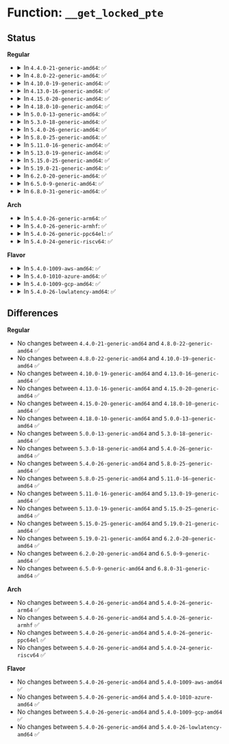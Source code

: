 # Function: <code>__get_locked_pte</code>

## Status
<b>Regular</b>
<ul>
<li>
<details>
<summary>In <code>4.4.0-21-generic-amd64</code>: ✅</summary>

```c
pte_t * __get_locked_pte(struct mm_struct * mm, long unsigned int addr, spinlock_t * * ptl)
```

```json
{
  "name": "__get_locked_pte",
  "collision_type": "Unique Global",
  "inline_type": "No",
  "funcs": [
    {
      "addr": 18446744071580686176,
      "name": "__get_locked_pte",
      "external": true,
      "loc": "mm/memory.c:1419",
      "file": "mm/memory.c",
      "inline": "seen, unknown",
      "caller_inline": [],
      "caller_func": [
        "mm/memory.c:vm_insert_page",
        "mm/mlock.c:munlock_vma_pages_range"
      ]
    }
  ],
  "symbols": [
    {
      "addr": 18446744071580686176,
      "name": "__get_locked_pte",
      "section": ".text",
      "bind": "STB_GLOBAL",
      "size": 413
    }
  ]
}
```
</details>
</li>
<li>
<details>
<summary>In <code>4.8.0-22-generic-amd64</code>: ✅</summary>

```c
pte_t * __get_locked_pte(struct mm_struct * mm, long unsigned int addr, spinlock_t * * ptl)
```

```json
{
  "name": "__get_locked_pte",
  "collision_type": "Unique Global",
  "inline_type": "No",
  "funcs": [
    {
      "addr": 18446744071580799536,
      "name": "__get_locked_pte",
      "external": true,
      "loc": "mm/memory.c:1452",
      "file": "mm/memory.c",
      "inline": "seen, unknown",
      "caller_inline": [],
      "caller_func": [
        "mm/memory.c:vm_insert_page",
        "mm/mlock.c:munlock_vma_pages_range"
      ]
    }
  ],
  "symbols": [
    {
      "addr": 18446744071580799536,
      "name": "__get_locked_pte",
      "section": ".text",
      "bind": "STB_GLOBAL",
      "size": 416
    }
  ]
}
```
</details>
</li>
<li>
<details>
<summary>In <code>4.10.0-19-generic-amd64</code>: ✅</summary>

```c
pte_t * __get_locked_pte(struct mm_struct * mm, long unsigned int addr, spinlock_t * * ptl)
```

```json
{
  "name": "__get_locked_pte",
  "collision_type": "Unique Global",
  "inline_type": "No",
  "funcs": [
    {
      "addr": 18446744071580863776,
      "name": "__get_locked_pte",
      "external": true,
      "loc": "mm/memory.c:1448",
      "file": "mm/memory.c",
      "inline": "seen, unknown",
      "caller_inline": [],
      "caller_func": [
        "mm/memory.c:vm_insert_page",
        "mm/mlock.c:munlock_vma_pages_range"
      ]
    }
  ],
  "symbols": [
    {
      "addr": 18446744071580863776,
      "name": "__get_locked_pte",
      "section": ".text",
      "bind": "STB_GLOBAL",
      "size": 415
    }
  ]
}
```
</details>
</li>
<li>
<details>
<summary>In <code>4.13.0-16-generic-amd64</code>: ✅</summary>

```c
pte_t * __get_locked_pte(struct mm_struct * mm, long unsigned int addr, spinlock_t * * ptl)
```

```json
{
  "name": "__get_locked_pte",
  "collision_type": "Unique Global",
  "inline_type": "No",
  "funcs": [
    {
      "addr": 18446744071580908608,
      "name": "__get_locked_pte",
      "external": true,
      "loc": "mm/memory.c:1570",
      "file": "mm/memory.c",
      "inline": "seen, unknown",
      "caller_inline": [],
      "caller_func": [
        "mm/memory.c:insert_pfn",
        "mm/memory.c:vm_insert_page",
        "mm/mlock.c:munlock_vma_pages_range"
      ]
    }
  ],
  "symbols": [
    {
      "addr": 18446744071580908608,
      "name": "__get_locked_pte",
      "section": ".text",
      "bind": "STB_GLOBAL",
      "size": 433
    }
  ]
}
```
</details>
</li>
<li>
<details>
<summary>In <code>4.15.0-20-generic-amd64</code>: ✅</summary>

```c
pte_t * __get_locked_pte(struct mm_struct * mm, long unsigned int addr, spinlock_t * * ptl)
```

```json
{
  "name": "__get_locked_pte",
  "collision_type": "Unique Global",
  "inline_type": "No",
  "funcs": [
    {
      "addr": 18446744071581007184,
      "name": "__get_locked_pte",
      "external": true,
      "loc": "mm/memory.c:1673",
      "file": "mm/memory.c",
      "inline": "seen, unknown",
      "caller_inline": [],
      "caller_func": [
        "mm/memory.c:insert_pfn",
        "mm/memory.c:vm_insert_page",
        "mm/mlock.c:munlock_vma_pages_range"
      ]
    }
  ],
  "symbols": [
    {
      "addr": 18446744071581007184,
      "name": "__get_locked_pte",
      "section": ".text",
      "bind": "STB_GLOBAL",
      "size": 542
    }
  ]
}
```
</details>
</li>
<li>
<details>
<summary>In <code>4.18.0-10-generic-amd64</code>: ✅</summary>

```c
pte_t * __get_locked_pte(struct mm_struct * mm, long unsigned int addr, spinlock_t * * ptl)
```

```json
{
  "name": "__get_locked_pte",
  "collision_type": "Unique Global",
  "inline_type": "No",
  "funcs": [
    {
      "addr": 18446744071581135952,
      "name": "__get_locked_pte",
      "external": true,
      "loc": "mm/memory.c:1684",
      "file": "mm/memory.c",
      "inline": "seen, unknown",
      "caller_inline": [],
      "caller_func": [
        "mm/memory.c:insert_pfn",
        "mm/memory.c:vm_insert_page",
        "mm/mlock.c:munlock_vma_pages_range"
      ]
    }
  ],
  "symbols": [
    {
      "addr": 18446744071581135952,
      "name": "__get_locked_pte",
      "section": ".text",
      "bind": "STB_GLOBAL",
      "size": 495
    }
  ]
}
```
</details>
</li>
<li>
<details>
<summary>In <code>5.0.0-13-generic-amd64</code>: ✅</summary>

```c
pte_t * __get_locked_pte(struct mm_struct * mm, long unsigned int addr, spinlock_t * * ptl)
```

```json
{
  "name": "__get_locked_pte",
  "collision_type": "Unique Global",
  "inline_type": "No",
  "funcs": [
    {
      "addr": 18446744071581220416,
      "name": "__get_locked_pte",
      "external": true,
      "loc": "mm/memory.c:1416",
      "file": "mm/memory.c",
      "inline": "seen, unknown",
      "caller_inline": [],
      "caller_func": [
        "arch/x86/kernel/ldt.c:write_ldt",
        "mm/memory.c:insert_pfn",
        "mm/memory.c:vm_insert_page",
        "mm/mlock.c:munlock_vma_pages_range"
      ]
    }
  ],
  "symbols": [
    {
      "addr": 18446744071581220416,
      "name": "__get_locked_pte",
      "section": ".text",
      "bind": "STB_GLOBAL",
      "size": 492
    }
  ]
}
```
</details>
</li>
<li>
<details>
<summary>In <code>5.3.0-18-generic-amd64</code>: ✅</summary>

```c
pte_t * __get_locked_pte(struct mm_struct * mm, long unsigned int addr, spinlock_t * * ptl)
```

```json
{
  "name": "__get_locked_pte",
  "collision_type": "Unique Global",
  "inline_type": "No",
  "funcs": [
    {
      "addr": 18446744071581293776,
      "name": "__get_locked_pte",
      "external": true,
      "loc": "mm/memory.c:1388",
      "file": "mm/memory.c",
      "inline": "seen, unknown",
      "caller_inline": [],
      "caller_func": [
        "arch/x86/kernel/ldt.c:write_ldt",
        "arch/x86/kernel/alternative.c:__text_poke",
        "arch/x86/mm/init.c:poking_init",
        "mm/memory.c:insert_pfn",
        "mm/memory.c:vm_insert_page",
        "mm/mlock.c:munlock_vma_pages_range"
      ]
    }
  ],
  "symbols": [
    {
      "addr": 18446744071581293776,
      "name": "__get_locked_pte",
      "section": ".text",
      "bind": "STB_GLOBAL",
      "size": 492
    }
  ]
}
```
</details>
</li>
<li>
<details>
<summary>In <code>5.4.0-26-generic-amd64</code>: ✅</summary>

```c
pte_t * __get_locked_pte(struct mm_struct * mm, long unsigned int addr, spinlock_t * * ptl)
```

```json
{
  "name": "__get_locked_pte",
  "collision_type": "Unique Global",
  "inline_type": "No",
  "funcs": [
    {
      "addr": 18446744071581352544,
      "name": "__get_locked_pte",
      "external": true,
      "loc": "mm/memory.c:1393",
      "file": "mm/memory.c",
      "inline": "seen, unknown",
      "caller_inline": [],
      "caller_func": [
        "arch/x86/kernel/ldt.c:write_ldt",
        "arch/x86/kernel/alternative.c:__text_poke",
        "arch/x86/mm/init.c:poking_init",
        "mm/memory.c:insert_pfn",
        "mm/memory.c:vm_insert_page",
        "mm/mlock.c:munlock_vma_pages_range"
      ]
    }
  ],
  "symbols": [
    {
      "addr": 18446744071581352544,
      "name": "__get_locked_pte",
      "section": ".text",
      "bind": "STB_GLOBAL",
      "size": 492
    }
  ]
}
```
</details>
</li>
<li>
<details>
<summary>In <code>5.8.0-25-generic-amd64</code>: ✅</summary>

```c
pte_t * __get_locked_pte(struct mm_struct * mm, long unsigned int addr, spinlock_t * * ptl)
```

```json
{
  "name": "__get_locked_pte",
  "collision_type": "Unique Global",
  "inline_type": "No",
  "funcs": [
    {
      "addr": 18446744071581542272,
      "name": "__get_locked_pte",
      "external": true,
      "loc": "mm/memory.c:1443",
      "file": "mm/memory.c",
      "inline": "seen, unknown",
      "caller_inline": [],
      "caller_func": [
        "arch/x86/kernel/ldt.c:unmap_ldt_struct",
        "arch/x86/kernel/alternative.c:__text_poke",
        "arch/x86/mm/init.c:poking_init",
        "mm/memory.c:insert_pfn",
        "mm/mlock.c:__munlock_pagevec_fill"
      ]
    }
  ],
  "symbols": [
    {
      "addr": 18446744071581542272,
      "name": "__get_locked_pte",
      "section": ".text",
      "bind": "STB_GLOBAL",
      "size": 607
    }
  ]
}
```
</details>
</li>
<li>
<details>
<summary>In <code>5.11.0-16-generic-amd64</code>: ✅</summary>

```c
pte_t * __get_locked_pte(struct mm_struct * mm, long unsigned int addr, spinlock_t * * ptl)
```

```json
{
  "name": "__get_locked_pte",
  "collision_type": "Unique Global",
  "inline_type": "No",
  "funcs": [
    {
      "addr": 18446744071581585632,
      "name": "__get_locked_pte",
      "external": true,
      "loc": "mm/memory.c:1617",
      "file": "mm/memory.c",
      "inline": "seen, unknown",
      "caller_inline": [],
      "caller_func": [
        "arch/x86/kernel/ldt.c:write_ldt",
        "arch/x86/kernel/alternative.c:__text_poke",
        "arch/x86/mm/init.c:poking_init",
        "mm/memory.c:insert_pfn",
        "mm/mlock.c:__munlock_pagevec_fill"
      ]
    }
  ],
  "symbols": [
    {
      "addr": 18446744071581585632,
      "name": "__get_locked_pte",
      "section": ".text",
      "bind": "STB_GLOBAL",
      "size": 551
    }
  ]
}
```
</details>
</li>
<li>
<details>
<summary>In <code>5.13.0-19-generic-amd64</code>: ✅</summary>

```c
pte_t * __get_locked_pte(struct mm_struct * mm, long unsigned int addr, spinlock_t * * ptl)
```

```json
{
  "name": "__get_locked_pte",
  "collision_type": "Unique Global",
  "inline_type": "No",
  "funcs": [
    {
      "addr": 18446744071581607888,
      "name": "__get_locked_pte",
      "external": true,
      "loc": "mm/memory.c:1635",
      "file": "mm/memory.c",
      "inline": "seen, unknown",
      "caller_inline": [],
      "caller_func": [
        "arch/x86/kernel/ldt.c:write_ldt",
        "arch/x86/kernel/alternative.c:__text_poke",
        "arch/x86/mm/init.c:poking_init",
        "mm/memory.c:insert_pfn",
        "mm/memory.c:vm_insert_page",
        "mm/mlock.c:__munlock_pagevec_fill"
      ]
    }
  ],
  "symbols": [
    {
      "addr": 18446744071581607888,
      "name": "__get_locked_pte",
      "section": ".text",
      "bind": "STB_GLOBAL",
      "size": 505
    }
  ]
}
```
</details>
</li>
<li>
<details>
<summary>In <code>5.15.0-25-generic-amd64</code>: ✅</summary>

```c
pte_t * __get_locked_pte(struct mm_struct * mm, long unsigned int addr, spinlock_t * * ptl)
```

```json
{
  "name": "__get_locked_pte",
  "collision_type": "Unique Global",
  "inline_type": "No",
  "funcs": [
    {
      "addr": 18446744071581883728,
      "name": "__get_locked_pte",
      "external": true,
      "loc": "mm/memory.c:1730",
      "file": "mm/memory.c",
      "inline": "seen, unknown",
      "caller_inline": [],
      "caller_func": [
        "arch/x86/kernel/ldt.c:write_ldt",
        "arch/x86/kernel/alternative.c:__text_poke",
        "arch/x86/mm/init.c:poking_init",
        "mm/memory.c:insert_pfn",
        "mm/memory.c:vm_insert_page",
        "mm/mlock.c:__munlock_pagevec_fill"
      ]
    }
  ],
  "symbols": [
    {
      "addr": 18446744071581883728,
      "name": "__get_locked_pte",
      "section": ".text",
      "bind": "STB_GLOBAL",
      "size": 207
    }
  ]
}
```
</details>
</li>
<li>
<details>
<summary>In <code>5.19.0-21-generic-amd64</code>: ✅</summary>

```c
pte_t * __get_locked_pte(struct mm_struct * mm, long unsigned int addr, spinlock_t * * ptl)
```

```json
{
  "name": "__get_locked_pte",
  "collision_type": "Unique Global",
  "inline_type": "No",
  "funcs": [
    {
      "addr": 18446744071582273600,
      "name": "__get_locked_pte",
      "external": true,
      "loc": "mm/memory.c:1824",
      "file": "mm/memory.c",
      "inline": "seen, unknown",
      "caller_inline": [],
      "caller_func": [
        "arch/x86/kernel/ldt.c:write_ldt",
        "arch/x86/kernel/ldt.c:map_ldt_struct",
        "arch/x86/kernel/alternative.c:__text_poke",
        "arch/x86/mm/init.c:poking_init",
        "mm/memory.c:insert_pfn",
        "mm/memory.c:vm_insert_page"
      ]
    }
  ],
  "symbols": [
    {
      "addr": 18446744071582273600,
      "name": "__get_locked_pte",
      "section": ".text",
      "bind": "STB_GLOBAL",
      "size": 299
    }
  ]
}
```
</details>
</li>
<li>
<details>
<summary>In <code>6.2.0-20-generic-amd64</code>: ✅</summary>

```c
pte_t * __get_locked_pte(struct mm_struct * mm, long unsigned int addr, spinlock_t * * ptl)
```

```json
{
  "name": "__get_locked_pte",
  "collision_type": "Unique Global",
  "inline_type": "No",
  "funcs": [
    {
      "addr": 18446744071582765712,
      "name": "__get_locked_pte",
      "external": true,
      "loc": "mm/memory.c:1795",
      "file": "mm/memory.c",
      "inline": "seen, unknown",
      "caller_inline": [],
      "caller_func": [
        "arch/x86/kernel/ldt.c:write_ldt",
        "arch/x86/kernel/ldt.c:map_ldt_struct",
        "arch/x86/kernel/alternative.c:__text_poke",
        "arch/x86/mm/init.c:poking_init",
        "mm/memory.c:insert_pfn",
        "mm/memory.c:vm_insert_page"
      ]
    }
  ],
  "symbols": [
    {
      "addr": 18446744071582765712,
      "name": "__get_locked_pte",
      "section": ".text",
      "bind": "STB_GLOBAL",
      "size": 299
    }
  ]
}
```
</details>
</li>
<li>
<details>
<summary>In <code>6.5.0-9-generic-amd64</code>: ✅</summary>

```c
pte_t * __get_locked_pte(struct mm_struct * mm, long unsigned int addr, spinlock_t * * ptl)
```

```json
{
  "name": "__get_locked_pte",
  "collision_type": "Unique Global",
  "inline_type": "No",
  "funcs": [
    {
      "addr": 18446744071582982112,
      "name": "__get_locked_pte",
      "external": true,
      "loc": "mm/memory.c:1811",
      "file": "mm/memory.c",
      "inline": "seen, unknown",
      "caller_inline": [],
      "caller_func": [
        "arch/x86/kernel/ldt.c:write_ldt",
        "arch/x86/kernel/ldt.c:map_ldt_struct",
        "arch/x86/kernel/alternative.c:__text_poke",
        "arch/x86/mm/init.c:poking_init",
        "mm/memory.c:insert_pfn",
        "mm/memory.c:vm_insert_page"
      ]
    }
  ],
  "symbols": [
    {
      "addr": 18446744071582982112,
      "name": "__get_locked_pte",
      "section": ".text",
      "bind": "STB_GLOBAL",
      "size": 131
    }
  ]
}
```
</details>
</li>
<li>
<details>
<summary>In <code>6.8.0-31-generic-amd64</code>: ✅</summary>

```c
pte_t * __get_locked_pte(struct mm_struct * mm, long unsigned int addr, spinlock_t * * ptl)
```

```json
{
  "name": "__get_locked_pte",
  "collision_type": "Unique Global",
  "inline_type": "No",
  "funcs": [
    {
      "addr": 18446744071583157344,
      "name": "__get_locked_pte",
      "external": true,
      "loc": "mm/memory.c:1844",
      "file": "mm/memory.c",
      "inline": "seen, unknown",
      "caller_inline": [],
      "caller_func": [
        "arch/x86/kernel/ldt.c:write_ldt",
        "arch/x86/kernel/ldt.c:map_ldt_struct",
        "arch/x86/kernel/alternative.c:__text_poke",
        "arch/x86/mm/init.c:poking_init",
        "mm/memory.c:insert_pfn",
        "mm/memory.c:vm_insert_page"
      ]
    }
  ],
  "symbols": [
    {
      "addr": 18446744071583157344,
      "name": "__get_locked_pte",
      "section": ".text",
      "bind": "STB_GLOBAL",
      "size": 131
    }
  ]
}
```
</details>
</li>
</ul>
<b>Arch</b>
<ul>
<li>
<details>
<summary>In <code>5.4.0-26-generic-arm64</code>: ✅</summary>

```c
pte_t * __get_locked_pte(struct mm_struct * mm, long unsigned int addr, spinlock_t * * ptl)
```

```json
{
  "name": "__get_locked_pte",
  "collision_type": "Unique Global",
  "inline_type": "No",
  "funcs": [
    {
      "addr": 18446603336492756920,
      "name": "__get_locked_pte",
      "external": true,
      "loc": "mm/memory.c:1393",
      "file": "mm/memory.c",
      "inline": "seen, unknown",
      "caller_inline": [],
      "caller_func": [
        "mm/memory.c:insert_pfn",
        "mm/memory.c:vm_insert_page",
        "mm/mlock.c:munlock_vma_pages_range"
      ]
    }
  ],
  "symbols": [
    {
      "addr": 18446603336492756920,
      "name": "__get_locked_pte",
      "section": ".text",
      "bind": "STB_GLOBAL",
      "size": 388
    }
  ]
}
```
</details>
</li>
<li>
<details>
<summary>In <code>5.4.0-26-generic-armhf</code>: ✅</summary>

```c
pte_t * __get_locked_pte(struct mm_struct * mm, long unsigned int addr, spinlock_t * * ptl)
```

```json
{
  "name": "__get_locked_pte",
  "collision_type": "Unique Global",
  "inline_type": "No",
  "funcs": [
    {
      "addr": 3226573088,
      "name": "__get_locked_pte",
      "external": true,
      "loc": "mm/memory.c:1393",
      "file": "mm/memory.c",
      "inline": "seen, unknown",
      "caller_inline": [],
      "caller_func": [
        "mm/memory.c:insert_pfn",
        "mm/memory.c:insert_page",
        "mm/mlock.c:munlock_vma_pages_range"
      ]
    }
  ],
  "symbols": [
    {
      "addr": 3226573088,
      "name": "__get_locked_pte",
      "section": ".text",
      "bind": "STB_GLOBAL",
      "size": 164
    }
  ]
}
```
</details>
</li>
<li>
<details>
<summary>In <code>5.4.0-26-generic-ppc64el</code>: ✅</summary>

```c
pte_t * __get_locked_pte(struct mm_struct * mm, long unsigned int addr, spinlock_t * * ptl)
```

```json
{
  "name": "__get_locked_pte",
  "collision_type": "Unique Global",
  "inline_type": "No",
  "funcs": [
    {
      "addr": 13835058055286119328,
      "name": "__get_locked_pte",
      "external": true,
      "loc": "mm/memory.c:1393",
      "file": "mm/memory.c",
      "inline": "seen, unknown",
      "caller_inline": [],
      "caller_func": [
        "mm/memory.c:insert_pfn",
        "mm/memory.c:vm_insert_page",
        "mm/mlock.c:munlock_vma_pages_range"
      ]
    }
  ],
  "symbols": [
    {
      "addr": 13835058055286119328,
      "name": "__get_locked_pte",
      "section": ".text",
      "bind": "STB_GLOBAL",
      "size": 732
    }
  ]
}
```
</details>
</li>
<li>
<details>
<summary>In <code>5.4.0-24-generic-riscv64</code>: ✅</summary>

```c
pte_t * __get_locked_pte(struct mm_struct * mm, long unsigned int addr, spinlock_t * * ptl)
```

```json
{
  "name": "__get_locked_pte",
  "collision_type": "Unique Global",
  "inline_type": "No",
  "funcs": [
    {
      "addr": 18446743936272738370,
      "name": "__get_locked_pte",
      "external": true,
      "loc": "mm/memory.c:1393",
      "file": "mm/memory.c",
      "inline": "seen, unknown",
      "caller_inline": [],
      "caller_func": [
        "mm/memory.c:insert_pfn",
        "mm/memory.c:vm_insert_page",
        "mm/mlock.c:munlock_vma_pages_range"
      ]
    }
  ],
  "symbols": [
    {
      "addr": 18446743936272738370,
      "name": "__get_locked_pte",
      "section": ".text",
      "bind": "STB_GLOBAL",
      "size": 214
    }
  ]
}
```
</details>
</li>
</ul>
<b>Flavor</b>
<ul>
<li>
<details>
<summary>In <code>5.4.0-1009-aws-amd64</code>: ✅</summary>

```c
pte_t * __get_locked_pte(struct mm_struct * mm, long unsigned int addr, spinlock_t * * ptl)
```

```json
{
  "name": "__get_locked_pte",
  "collision_type": "Unique Global",
  "inline_type": "No",
  "funcs": [
    {
      "addr": 18446744071581321392,
      "name": "__get_locked_pte",
      "external": true,
      "loc": "mm/memory.c:1393",
      "file": "mm/memory.c",
      "inline": "seen, unknown",
      "caller_inline": [],
      "caller_func": [
        "arch/x86/kernel/ldt.c:write_ldt",
        "arch/x86/kernel/alternative.c:__text_poke",
        "arch/x86/mm/init.c:poking_init",
        "mm/memory.c:insert_pfn",
        "mm/memory.c:vm_insert_page",
        "mm/mlock.c:munlock_vma_pages_range"
      ]
    }
  ],
  "symbols": [
    {
      "addr": 18446744071581321392,
      "name": "__get_locked_pte",
      "section": ".text",
      "bind": "STB_GLOBAL",
      "size": 492
    }
  ]
}
```
</details>
</li>
<li>
<details>
<summary>In <code>5.4.0-1010-azure-amd64</code>: ✅</summary>

```c
pte_t * __get_locked_pte(struct mm_struct * mm, long unsigned int addr, spinlock_t * * ptl)
```

```json
{
  "name": "__get_locked_pte",
  "collision_type": "Unique Global",
  "inline_type": "No",
  "funcs": [
    {
      "addr": 18446744071581265328,
      "name": "__get_locked_pte",
      "external": true,
      "loc": "mm/memory.c:1393",
      "file": "mm/memory.c",
      "inline": "seen, unknown",
      "caller_inline": [],
      "caller_func": [
        "arch/x86/kernel/ldt.c:write_ldt",
        "arch/x86/kernel/alternative.c:__text_poke",
        "arch/x86/mm/init.c:poking_init",
        "mm/memory.c:insert_pfn",
        "mm/memory.c:vm_insert_page",
        "mm/mlock.c:munlock_vma_pages_range"
      ]
    }
  ],
  "symbols": [
    {
      "addr": 18446744071581265328,
      "name": "__get_locked_pte",
      "section": ".text",
      "bind": "STB_GLOBAL",
      "size": 464
    }
  ]
}
```
</details>
</li>
<li>
<details>
<summary>In <code>5.4.0-1009-gcp-amd64</code>: ✅</summary>

```c
pte_t * __get_locked_pte(struct mm_struct * mm, long unsigned int addr, spinlock_t * * ptl)
```

```json
{
  "name": "__get_locked_pte",
  "collision_type": "Unique Global",
  "inline_type": "No",
  "funcs": [
    {
      "addr": 18446744071581312592,
      "name": "__get_locked_pte",
      "external": true,
      "loc": "mm/memory.c:1393",
      "file": "mm/memory.c",
      "inline": "seen, unknown",
      "caller_inline": [],
      "caller_func": [
        "arch/x86/kernel/ldt.c:write_ldt",
        "arch/x86/kernel/alternative.c:__text_poke",
        "arch/x86/mm/init.c:poking_init",
        "mm/memory.c:insert_pfn",
        "mm/memory.c:vm_insert_page",
        "mm/mlock.c:munlock_vma_pages_range"
      ]
    }
  ],
  "symbols": [
    {
      "addr": 18446744071581312592,
      "name": "__get_locked_pte",
      "section": ".text",
      "bind": "STB_GLOBAL",
      "size": 492
    }
  ]
}
```
</details>
</li>
<li>
<details>
<summary>In <code>5.4.0-26-lowlatency-amd64</code>: ✅</summary>

```c
pte_t * __get_locked_pte(struct mm_struct * mm, long unsigned int addr, spinlock_t * * ptl)
```

```json
{
  "name": "__get_locked_pte",
  "collision_type": "Unique Global",
  "inline_type": "No",
  "funcs": [
    {
      "addr": 18446744071581376560,
      "name": "__get_locked_pte",
      "external": true,
      "loc": "mm/memory.c:1393",
      "file": "mm/memory.c",
      "inline": "seen, unknown",
      "caller_inline": [],
      "caller_func": [
        "arch/x86/kernel/ldt.c:write_ldt",
        "arch/x86/kernel/alternative.c:__text_poke",
        "arch/x86/mm/init.c:poking_init",
        "mm/memory.c:insert_pfn",
        "mm/memory.c:vm_insert_page",
        "mm/mlock.c:munlock_vma_pages_range"
      ]
    }
  ],
  "symbols": [
    {
      "addr": 18446744071581376560,
      "name": "__get_locked_pte",
      "section": ".text",
      "bind": "STB_GLOBAL",
      "size": 492
    }
  ]
}
```
</details>
</li>
</ul>

## Differences
<b>Regular</b>
<ul>
<li>
No changes between <code>4.4.0-21-generic-amd64</code> and <code>4.8.0-22-generic-amd64</code> ✅
</li>
<li>
No changes between <code>4.8.0-22-generic-amd64</code> and <code>4.10.0-19-generic-amd64</code> ✅
</li>
<li>
No changes between <code>4.10.0-19-generic-amd64</code> and <code>4.13.0-16-generic-amd64</code> ✅
</li>
<li>
No changes between <code>4.13.0-16-generic-amd64</code> and <code>4.15.0-20-generic-amd64</code> ✅
</li>
<li>
No changes between <code>4.15.0-20-generic-amd64</code> and <code>4.18.0-10-generic-amd64</code> ✅
</li>
<li>
No changes between <code>4.18.0-10-generic-amd64</code> and <code>5.0.0-13-generic-amd64</code> ✅
</li>
<li>
No changes between <code>5.0.0-13-generic-amd64</code> and <code>5.3.0-18-generic-amd64</code> ✅
</li>
<li>
No changes between <code>5.3.0-18-generic-amd64</code> and <code>5.4.0-26-generic-amd64</code> ✅
</li>
<li>
No changes between <code>5.4.0-26-generic-amd64</code> and <code>5.8.0-25-generic-amd64</code> ✅
</li>
<li>
No changes between <code>5.8.0-25-generic-amd64</code> and <code>5.11.0-16-generic-amd64</code> ✅
</li>
<li>
No changes between <code>5.11.0-16-generic-amd64</code> and <code>5.13.0-19-generic-amd64</code> ✅
</li>
<li>
No changes between <code>5.13.0-19-generic-amd64</code> and <code>5.15.0-25-generic-amd64</code> ✅
</li>
<li>
No changes between <code>5.15.0-25-generic-amd64</code> and <code>5.19.0-21-generic-amd64</code> ✅
</li>
<li>
No changes between <code>5.19.0-21-generic-amd64</code> and <code>6.2.0-20-generic-amd64</code> ✅
</li>
<li>
No changes between <code>6.2.0-20-generic-amd64</code> and <code>6.5.0-9-generic-amd64</code> ✅
</li>
<li>
No changes between <code>6.5.0-9-generic-amd64</code> and <code>6.8.0-31-generic-amd64</code> ✅
</li>
</ul>
<b>Arch</b>
<ul>
<li>
No changes between <code>5.4.0-26-generic-amd64</code> and <code>5.4.0-26-generic-arm64</code> ✅
</li>
<li>
No changes between <code>5.4.0-26-generic-amd64</code> and <code>5.4.0-26-generic-armhf</code> ✅
</li>
<li>
No changes between <code>5.4.0-26-generic-amd64</code> and <code>5.4.0-26-generic-ppc64el</code> ✅
</li>
<li>
No changes between <code>5.4.0-26-generic-amd64</code> and <code>5.4.0-24-generic-riscv64</code> ✅
</li>
</ul>
<b>Flavor</b>
<ul>
<li>
No changes between <code>5.4.0-26-generic-amd64</code> and <code>5.4.0-1009-aws-amd64</code> ✅
</li>
<li>
No changes between <code>5.4.0-26-generic-amd64</code> and <code>5.4.0-1010-azure-amd64</code> ✅
</li>
<li>
No changes between <code>5.4.0-26-generic-amd64</code> and <code>5.4.0-1009-gcp-amd64</code> ✅
</li>
<li>
No changes between <code>5.4.0-26-generic-amd64</code> and <code>5.4.0-26-lowlatency-amd64</code> ✅
</li>
</ul>
